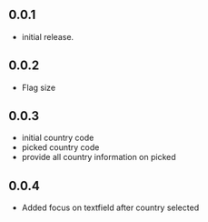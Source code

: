 ## 0.0.1

* initial release.

## 0.0.2

* Flag size

## 0.0.3
* initial country code
* picked country code 
* provide all country information on picked

## 0.0.4
* Added focus on textfield after country selected
